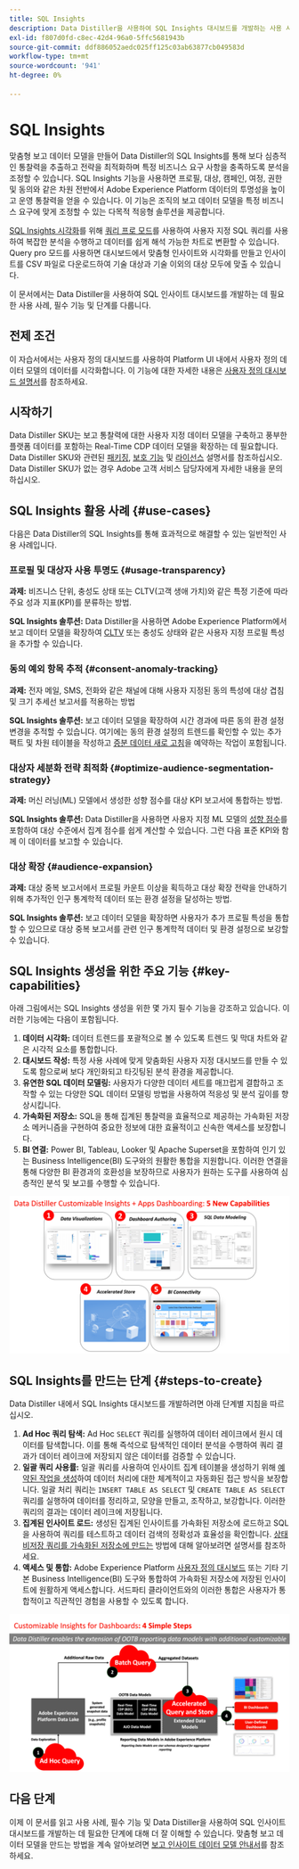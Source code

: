 ```yaml
---
title: SQL Insights
description: Data Distiller을 사용하여 SQL Insights 대시보드를 개발하는 사용 사례, 필수 기능 및 필수 단계에 대해 알아봅니다. Data Distiller 내의 SQL Insights 기능을 통해 투명성을 높이고 프로필, 대상, 캠페인, 여정, 권한 및 동의와 같은 다양한 차원에서 운영 통찰력을 얻는 방법에 대해 알아봅니다.
exl-id: f807d0fd-c8ec-42d4-96a0-5ffc5681943b
source-git-commit: ddf886052aedc025ff125c03ab63877cb049583d
workflow-type: tm+mt
source-wordcount: '941'
ht-degree: 0%

---
```


# SQL Insights

맞춤형 보고 데이터 모델을 만들어 Data Distiller의 SQL Insights를 통해 보다 심층적인 통찰력을 추출하고 전략을 최적화하며 특정 비즈니스 요구 사항을 충족하도록 분석을 조정할 수 있습니다. SQL Insights 기능을 사용하면 프로필, 대상, 캠페인, 여정, 권한 및 동의와 같은 차원 전반에서 Adobe Experience Platform 데이터의 투명성을 높이고 운영 통찰력을 얻을 수 있습니다. 이 기능은 조직의 보고 데이터 모델을 특정 비즈니스 요구에 맞게 조정할 수 있는 다목적 적응형 솔루션을 제공합니다.

[SQL Insights 시각화](../../../dashboards/sql-insights-query-pro-mode/overview.md)를 위해 [쿼리 프로 모드](../../../dashboards/sql-insights-query-pro-mode/overview.md)를 사용하여 사용자 지정 SQL 쿼리를 사용하여 복잡한 분석을 수행하고 데이터를 쉽게 해석 가능한 차트로 변환할 수 있습니다. Query pro 모드를 사용하면 대시보드에서 맞춤형 인사이트와 시각화를 만들고 인사이트를 CSV 파일로 다운로드하여 기술 대상과 기술 이외의 대상 모두에 맞출 수 있습니다.

이 문서에서는 Data Distiller을 사용하여 SQL 인사이트 대시보드를 개발하는 데 필요한 사용 사례, 필수 기능 및 단계를 다룹니다.

## 전제 조건

이 자습서에서는 사용자 정의 대시보드를 사용하여 Platform UI 내에서 사용자 정의 데이터 모델의 데이터를 시각화합니다. 이 기능에 대한 자세한 내용은 [사용자 정의 대시보드 설명서](../../../dashboards/standard-dashboards.md)를 참조하세요.

## 시작하기

Data Distiller SKU는 보고 통찰력에 대한 사용자 지정 데이터 모델을 구축하고 풍부한 플랫폼 데이터를 포함하는 Real-Time CDP 데이터 모델을 확장하는 데 필요합니다. Data Distiller SKU와 관련된 [패키징](../../packaging.md), [보호 기능](../../guardrails.md#query-accelerated-store) 및 [라이선스](../../data-distiller/license-usage.md) 설명서를 참조하십시오. Data Distiller SKU가 없는 경우 Adobe 고객 서비스 담당자에게 자세한 내용을 문의하십시오.

## SQL Insights 활용 사례 {#use-cases}

다음은 Data Distiller의 SQL Insights를 통해 효과적으로 해결할 수 있는 일반적인 사용 사례입니다.

### 프로필 및 대상자 사용 투명도 {#usage-transparency}

**과제:** 비즈니스 단위, 충성도 상태 또는 CLTV(고객 생애 가치)와 같은 특정 기준에 따라 주요 성과 지표(KPI)를 분류하는 방법.

**SQL Insights 솔루션:** Data Distiller을 사용하면 Adobe Experience Platform에서 보고 데이터 모델을 확장하여 [CLTV](../../use-cases/customer-lifetime-value.md) 또는 충성도 상태와 같은 사용자 지정 프로필 특성을 추가할 수 있습니다.

### 동의 예외 항목 추적 {#consent-anomaly-tracking}

**과제:** 전자 메일, SMS, 전화와 같은 채널에 대해 사용자 지정된 동의 특성에 대상 겹침 및 크기 추세선 보고서를 적용하는 방법

**SQL Insights 솔루션:** 보고 데이터 모델을 확장하여 시간 경과에 따른 동의 환경 설정 변경을 추적할 수 있습니다. 여기에는 동의 환경 설정의 트렌드를 확인할 수 있는 추가 팩트 및 차원 테이블을 작성하고 [증분 데이터 새로 고침](../../key-concepts/incremental-load.md)을 예약하는 작업이 포함됩니다.

### 대상자 세분화 전략 최적화 {#optimize-audience-segmentation-strategy}

**과제:** 머신 러닝(ML) 모델에서 생성한 성향 점수를 대상 KPI 보고서에 통합하는 방법.

**SQL Insights 솔루션:** Data Distiller을 사용하면 사용자 지정 ML 모델의 [성향 점수](../../use-cases/propensity-score.md)를 포함하여 대상 수준에서 집계 점수를 쉽게 계산할 수 있습니다. 그런 다음 표준 KPI와 함께 이 데이터를 보고할 수 있습니다.

### 대상 확장 {#audience-expansion}

**과제:** 대상 중복 보고서에서 프로필 카운트 이상을 획득하고 대상 확장 전략을 안내하기 위해 추가적인 인구 통계학적 데이터 또는 환경 설정을 달성하는 방법.

**SQL Insights 솔루션:** 보고 데이터 모델을 확장하면 사용자가 추가 프로필 특성을 통합할 수 있으므로 대상 중복 보고서를 관련 인구 통계학적 데이터 및 환경 설정으로 보강할 수 있습니다.

## SQL Insights 생성을 위한 주요 기능 {#key-capabilities}

아래 그림에서는 SQL Insights 생성을 위한 몇 가지 필수 기능을 강조하고 있습니다. 이러한 기능에는 다음이 포함됩니다.

1. **데이터 시각화:** 데이터 트렌드를 포괄적으로 볼 수 있도록 트렌드 및 막대 차트와 같은 시각적 요소를 통합합니다.
1. **대시보드 작성:** 특정 사용 사례에 맞게 맞춤화된 사용자 지정 대시보드를 만들 수 있도록 함으로써 보다 개인화되고 타깃팅된 분석 환경을 제공합니다.
1. **유연한 SQL 데이터 모델링:** 사용자가 다양한 데이터 세트를 매끄럽게 결합하고 조작할 수 있는 다양한 SQL 데이터 모델링 방법을 사용하여 적응성 및 분석 깊이를 향상시킵니다.
1. **가속화된 저장소:** SQL을 통해 집계된 통찰력을 효율적으로 제공하는 가속화된 저장소 메커니즘을 구현하여 중요한 정보에 대한 효율적이고 신속한 액세스를 보장합니다.
1. **BI 연결:** Power BI, Tableau, Looker 및 Apache Superset을 포함하여 인기 있는 Business Intelligence(BI) 도구와의 원활한 통합을 지원합니다. 이러한 연결을 통해 다양한 BI 환경과의 호환성을 보장하므로 사용자가 원하는 도구를 사용하여 심층적인 분석 및 보고를 수행할 수 있습니다.

![Data Distiller의 SQL Insights의 주요 기능을 시각적으로 표시합니다.](../../images/data-distiller/sql-insights/key-capabilities-of-customizable-insights.png)

## SQL Insights를 만드는 단계 {#steps-to-create}

Data Distiller 내에서 SQL Insights 대시보드를 개발하려면 아래 단계별 지침을 따르십시오.

1. **Ad Hoc 쿼리 탐색:** Ad Hoc `SELECT` 쿼리를 실행하여 데이터 레이크에서 원시 데이터를 탐색합니다. 이를 통해 즉석으로 탐색적인 데이터 분석을 수행하여 쿼리 결과가 데이터 레이크에 저장되지 않은 데이터를 검증할 수 있습니다.
1. **일괄 쿼리 사용률:** 일괄 쿼리를 사용하여 인사이트 집계 테이블을 생성하기 위해 [예약된 작업을 생성](../../api/scheduled-queries.md#create-a-new-scheduled-query)하여 데이터 처리에 대한 체계적이고 자동화된 접근 방식을 보장합니다. 일괄 처리 쿼리는 `INSERT TABLE AS SELECT` 및 `CREATE TABLE AS SELECT` 쿼리를 실행하여 데이터를 정리하고, 모양을 만들고, 조작하고, 보강합니다. 이러한 쿼리의 결과는 데이터 레이크에 저장됩니다.
1. **집계된 인사이트 로드:** 생성된 집계된 인사이트를 가속화된 저장소에 로드하고 SQL을 사용하여 쿼리를 테스트하고 데이터 검색의 정확성과 효율성을 확인합니다. [상태 비저장 쿼리를 가속화된 저장소에 만드는](../../api/accelerated-queries.md) 방법에 대해 알아보려면 설명서를 참조하세요.
1. **액세스 및 통합:** Adobe Experience Platform [사용자 정의 대시보드](../../../dashboards/standard-dashboards.md) 또는 기타 기본 Business Intelligence(BI) 도구와 통합하여 가속화된 저장소에 저장된 인사이트에 원활하게 액세스합니다. 서드파티 클라이언트와의 이러한 통합은 사용자가 통합적이고 직관적인 경험을 사용할 수 있도록 합니다.

![Data Distiller에서 SQL Insights의 네 가지 단계를 설명하는 인포그래픽입니다.](../../images/data-distiller/sql-insights/steps-to-customizable-insights.png)

## 다음 단계

이제 이 문서를 읽고 사용 사례, 필수 기능 및 Data Distiller을 사용하여 SQL 인사이트 대시보드를 개발하는 데 필요한 단계에 대해 더 잘 이해할 수 있습니다. 맞춤형 보고 데이터 모델을 만드는 방법을 계속 알아보려면 [보고 인사이트 데이터 모델 안내서](./reporting-insights-data-model.md)를 참조하세요.
